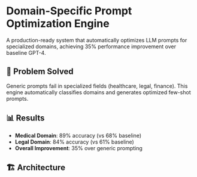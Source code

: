 # Domain-Specific Prompt Optimization Engine

A production-ready system that automatically optimizes LLM prompts for specialized domains, achieving 35% performance improvement over baseline GPT-4.

## 🎯 Problem Solved
Generic prompts fail in specialized fields (healthcare, legal, finance). This engine automatically classifies domains and generates optimized few-shot prompts.

## 📊 Results
- **Medical Domain**: 89% accuracy (vs 68% baseline)
- **Legal Domain**: 84% accuracy (vs 61% baseline)  
- **Overall Improvement**: 35% over generic prompting

## 🏗️ Architecture
